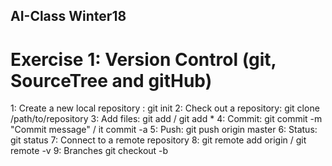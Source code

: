 ## AI-Class Winter18

# Exercise 1: Version Control (git, SourceTree and gitHub)

1: Create a new local repository : git init
2: Check out a repository:  git clone /path/to/repository
3: Add files: git add <filename> / git add *
4: Commit: git commit -m "Commit message" / it commit -a
5: Push: git push origin master
6: Status: git status
7: Connect to a remote repository
8: git remote add origin <server> / git remote -v
9: Branches git checkout -b <branchname>


